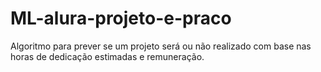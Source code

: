 # ML-alura-projeto-e-praco
Algoritmo para prever se um projeto será ou não realizado com base nas horas de dedicação estimadas e remuneração. 
